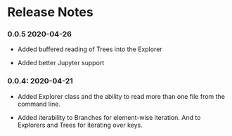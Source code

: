 # Release Notes

### 0.0.5 2020-04-26

* Added buffered reading of Trees into the Explorer

* Added better Jupyter support

### 0.0.4: 2020-04-21

* Added Explorer class and the ability to read more than one file from the command line.

* Added iterability to Branches for element-wise iteration. And to Explorers and Trees for iterating over keys.
